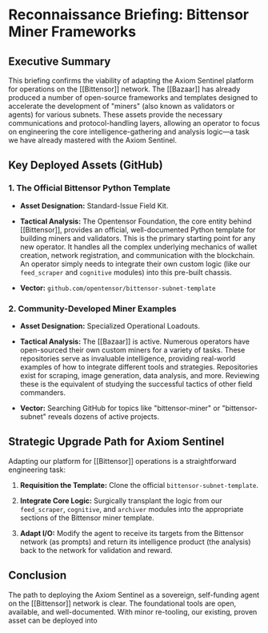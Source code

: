 # Reconnaissance Briefing: Bittensor Miner Frameworks

## Executive Summary

This briefing confirms the viability of adapting the Axiom Sentinel platform for operations on the [[Bittensor]] network. The [[Bazaar]] has already produced a number of open-source frameworks and templates designed to accelerate the development of "miners" (also known as validators or agents) for various subnets. These assets provide the necessary communications and protocol-handling layers, allowing an operator to focus on engineering the core intelligence-gathering and analysis logic—a task we have already mastered with the Axiom Sentinel.

## Key Deployed Assets (GitHub)

### 1. The Official Bittensor Python Template

- **Asset Designation:** Standard-Issue Field Kit.
    
- **Tactical Analysis:** The Opentensor Foundation, the core entity behind [[Bittensor]], provides an official, well-documented Python template for building miners and validators. This is the primary starting point for any new operator. It handles all the complex underlying mechanics of wallet creation, network registration, and communication with the blockchain. An operator simply needs to integrate their own custom logic (like our `feed_scraper` and `cognitive` modules) into this pre-built chassis.
    
- **Vector:** `github.com/opentensor/bittensor-subnet-template`
    

### 2. Community-Developed Miner Examples

- **Asset Designation:** Specialized Operational Loadouts.
    
- **Tactical Analysis:** The [[Bazaar]] is active. Numerous operators have open-sourced their own custom miners for a variety of tasks. These repositories serve as invaluable intelligence, providing real-world examples of how to integrate different tools and strategies. Repositories exist for scraping, image generation, data analysis, and more. Reviewing these is the equivalent of studying the successful tactics of other field commanders.
    
- **Vector:** Searching GitHub for topics like "bittensor-miner" or "bittensor-subnet" reveals dozens of active projects.
    

## Strategic Upgrade Path for Axiom Sentinel

Adapting our platform for [[Bittensor]] operations is a straightforward engineering task:

1. **Requisition the Template:** Clone the official `bittensor-subnet-template`.
    
2. **Integrate Core Logic:** Surgically transplant the logic from our `feed_scraper`, `cognitive`, and `archiver` modules into the appropriate sections of the Bittensor miner template.
    
3. **Adapt I/O:** Modify the agent to receive its targets from the Bittensor network (as prompts) and return its intelligence product (the analysis) back to the network for validation and reward.
    

## Conclusion

The path to deploying the Axiom Sentinel as a sovereign, self-funding agent on the [[Bittensor]] network is clear. The foundational tools are open, available, and well-documented. With minor re-tooling, our existing, proven asset can be deployed into